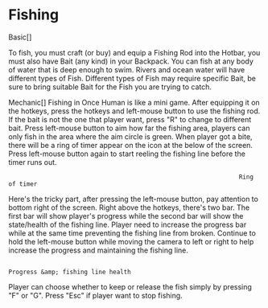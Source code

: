 # Fishing

Basic[]

To fish, you must craft (or buy) and equip a Fishing Rod into the Hotbar, you must also have Bait (any kind) in your Backpack. You can fish at any body of water that is deep enough to swim. Rivers and ocean water will have different types of Fish. Different types of Fish may require specific Bait, be sure to bring suitable Bait for the Fish you are trying to catch.

Mechanic[]
Fishing in Once Human is like a mini game. After equipping it on the hotkeys, press the hotkeys and left-mouse button to use the fishing rod. If the bait is not the one that player want, press "R" to change to different bait.
Press left-mouse button to aim how far the fishing area, players can only fish in the area where the aim circle is green. When player got a bite, there will be a ring of timer appear on the icon at the below of the screen. Press left-mouse button again to start reeling the fishing line before the timer runs out.

 	 	 	 		 			 		 		 		 			Ring of timer 		 	 
Here's the tricky part, after pressing the left-mouse button, pay attention to bottom right of the screen. Right above the hotkeys, there's two bar. The first bar will show player's progress while the second bar will show the state/health of the fishing line. Player need to increase the progress bar while at the same time preventing the fishing line from broken. Continue to hold the left-mouse button while moving the camera to left or right to help increase the progress and maintaining the fishing line.

 	 	 	 		 			 		 		 		 			Progress &amp; fishing line health 		 	 
Player can choose whether to keep or release the fish simply by pressing "F" or "G". Press "Esc" if player want to stop fishing.
